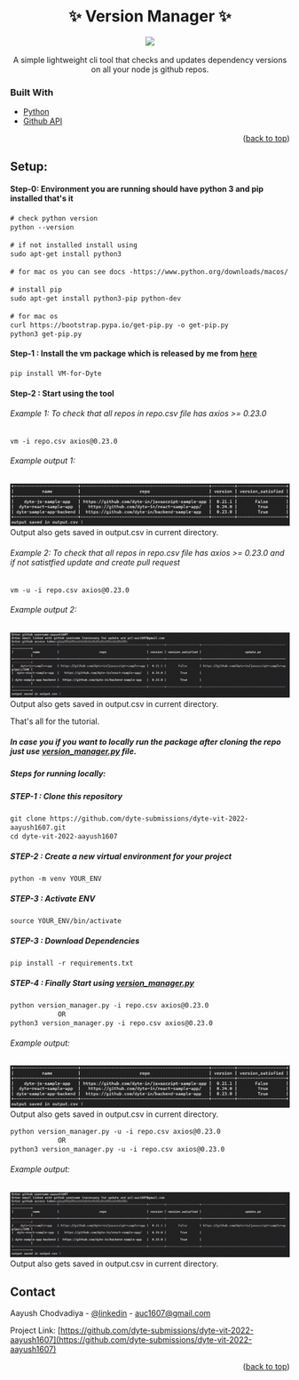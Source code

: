 
<!-- PROJECT LOGO -->
<h1 align="center">✨ Version Manager ✨</h1>
<p align="center">
<img src="http://ForTheBadge.com/images/badges/made-with-python.svg"/>
</p>

  <p align="center">
    A simple lightweight cli tool that checks and updates dependency versions on all your node js github repos.
    <br />
  </p>
</div>

### Built With

* [Python](https://www.python.org/)
* [Github API](https://docs.github.com/en/rest)

<p align="right">(<a href="#top">back to top</a>)</p>

## Setup:

#### Step-0: Environment you are running should have python 3 and pip installed that's it
```
# check python version
python --version

# if not installed install using
sudo apt-get install python3

# for mac os you can see docs -https://www.python.org/downloads/macos/

# install pip
sudo apt-get install python3-pip python-dev

# for mac os
curl https://bootstrap.pypa.io/get-pip.py -o get-pip.py
python3 get-pip.py

```

#### Step-1 : Install the vm package which is released by me from [here](https://pypi.org/project/VM-for-Dyte/)
```
pip install VM-for-Dyte
```
#### Step-2 : Start using the tool
  ###### Example 1: To check that all repos in repo.csv file has axios >= 0.23.0
```
vm -i repo.csv axios@0.23.0
```
  ###### Example output 1:
  <img src="images/output1.jpg" alt="output of example 1">
  Output also gets saved in output.csv in current directory.

  ###### Example 2: To check that all repos in repo.csv file has axios >= 0.23.0 and if not satistfied update and create pull request
```
vm -u -i repo.csv axios@0.23.0
```
  ###### Example output 2:
  <img src="images/output2.jpg" alt="output of example 1">
  Output also gets saved in output.csv in current directory.

That's all for the tutorial.


##### In case you if you want to locally run the package after cloning the repo just use [version_manager.py](https://github.com/dyte-submissions/dyte-vit-2022-aayush1607/blob/main/version_manager.py) file.

##### Steps for running locally: 

##### STEP-1 : Clone this repository
```
git clone https://github.com/dyte-submissions/dyte-vit-2022-aayush1607.git
cd dyte-vit-2022-aayush1607
```
##### STEP-2 : Create a new virtual environment for your project
```
python -m venv YOUR_ENV
```
##### STEP-3 : Activate ENV
```
source YOUR_ENV/bin/activate
```
##### STEP-3 : Download Dependencies
```
pip install -r requirements.txt
```
##### STEP-4 : Finally Start using [version_manager.py](https://github.com/dyte-submissions/dyte-vit-2022-aayush1607/blob/main/version_manager.py)
```
python version_manager.py -i repo.csv axios@0.23.0
            OR
python3 version_manager.py -i repo.csv axios@0.23.0
```
  ###### Example output:
  <img src="images/output1.jpg" alt="output of example 1">
  Output also gets saved in output.csv in current directory.  

```
python version_manager.py -u -i repo.csv axios@0.23.0
            OR
python3 version_manager.py -u -i repo.csv axios@0.23.0
```
  ###### Example output:
  <img src="images/output2.jpg" alt="output of example 1">
  Output also gets saved in output.csv in current directory.
  
<!-- CONTACT -->
## Contact

Aayush Chodvadiya - [@linkedin](https://www.linkedin.com/in/aayush-chodvadiya/) - auc1607@gmail.com

Project Link: [https://github.com/dyte-submissions/dyte-vit-2022-aayush1607](https://github.com/dyte-submissions/dyte-vit-2022-aayush1607)

<p align="right">(<a href="#top">back to top</a>)</p>
